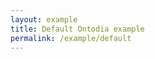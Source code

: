 ```yaml
---
layout: example
title: Default Ontodia example
permalink: /example/default
---
```


<script type="text/javascript">//<![CDATA[
    window.onload=function(){
    function onWorkspaceMounted(workspace) {
        if (!workspace) { return; }
    
        const model = workspace.getModel();
            
        model.importLayout({        
            dataProvider: new Ontodia.SparqlDataProvider({
                endpointUrl: 'https://library-ontodia-org.herokuapp.com/sparql',
                imagePropertyUris: [                
                    'http://xmlns.com/foaf/0.1/depiction',
                    'http://xmlns.com/foaf/0.1/img',
                ],
                queryMethod: Ontodia.SparqlQueryMethod.GET
            }, Ontodia.OWLStatsSettings),
        });
    }
    
    const props = {
        ref: onWorkspaceMounted,    
    };
    
    const container = document.getElementById('ontodia-container');
    ReactDOM.render(React.createElement(Ontodia.Workspace, props), container)
    
    }//]]> 
    
</script>    
    
